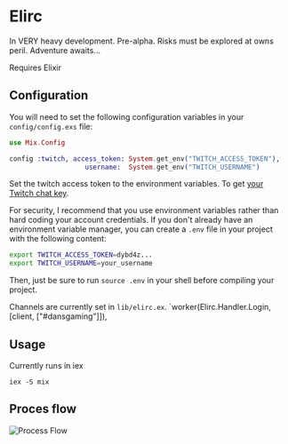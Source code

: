 Elirc
=====

In VERY heavy development. Pre-alpha. Risks must be explored at owns peril. Adventure awaits...

Requires Elixir

## Configuration


You will need to set the following configuration variables in your
`config/config.exs` file:

```elixir
use Mix.Config

config :twitch, access_token: System.get_env("TWITCH_ACCESS_TOKEN"),
                   username:  System.get_env("TWITCH_USERNAME")
```

Set the twitch access token to the environment variables. To get [your Twitch chat key](http://twitchapps.com/tmi/).

For security, I recommend that you use environment variables rather than hard
coding your account credentials. If you don't already have an environment
variable manager, you can create a `.env` file in your project with the
following content:

```bash
export TWITCH_ACCESS_TOKEN=dybd4z...
export TWITCH_USERNAME=your_username
```

Then, just be sure to run `source .env` in your shell before compiling your
project.

Channels are currently set in `lib/elirc.ex`. `worker(Elirc.Handler.Login, [client, ["#dansgaming"]]),

## Usage

Currently runs in iex

	iex -S mix


## Proces flow

![Process Flow](https://raw.githubusercontent.com/rockerBOO/elirc_twitch/master/flow.png)
